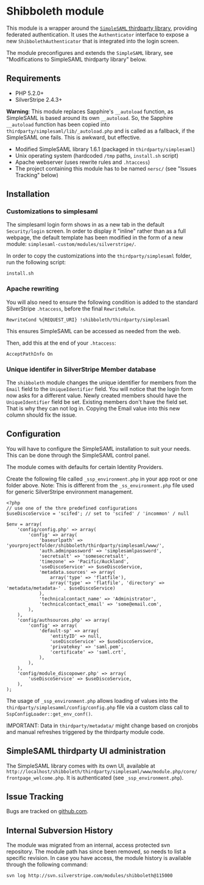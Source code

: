 # Shibboleth module

This module is a wrapper around the [`SimpleSAML` thirdparty library](http://simplesamlphp.org/), providing federated authentication.
It uses the `Authenticator` interface to expose a new `ShibbolethAuthenticator`
that is integrated into the login screen.

The module preconfigures and extends the `SimpleSAML` library, see "Modifications to SimpleSAML thirdparty library" below.

## Requirements ##

 * PHP 5.2.0+
 * SilverStripe 2.4.3+

**Warning**: This module replaces Sapphire's `__autoload` function, as SimpleSAML is based
around its own `__autoload`.  So, the Sapphire `__autoload` function has been
copied into  `thirdparty/simplesaml/lib/_autoload.php` and is called as a
fallback, if the SimpleSAML one fails. This is awkward, but effective.

 * Modified SimpleSAML library 1.6.1 (packaged in `thirdparty/simplesaml`)
 * Unix operating system (hardcoded `/tmp` paths, `install.sh` script)
 * Apache webserver (uses rewrite rules and `.htaccess`)
 * The project containing this module has to be named `nersc/` (see "Issues Tracking" below)

## Installation ##

### Customizations to simplesaml ###

The simplesaml login form shows in as a new tab in the default `Security/login` screen.
In order to display it "inline" rather than as a full webpage, the default template has
been modified in the form of a new module: `simplesaml-custom/modules/silverstripe/`.

In order to copy the customizations into the `thirdparty/simplesaml` folder,
run the following script:

	install.sh

### Apache rewriting

You will also need to ensure the following condition is added to the standard SilverStripe `.htaccess`, before the final `RewriteRule`.

	RewriteCond %{REQUEST_URI} !shibboleth/thirdparty/simplesaml

This ensures SimpleSAML can be accessed as needed from the web.

Then, add this at the end of your `.htaccess`:

	AcceptPathInfo On

### Unique identifer in SilverStripe Member database

The `shibboleth` module changes the unique identifier for members from the `Email` field to the `UniqueIdentifier` field. You will notice
that the login form now asks for a different value. Newly created members should have the `UniqueIdentifier` field be set. Existing
members don't have the field set. That is why they can not log in. Copying the Email value into this new column should fix the issue.

## Configuration

You will have to configure the SimpleSAML installation to suit your needs.
This can be done through the SimpleSAML control panel.

The module comes with defaults for certain Identity Providers.

Create the following file called `_ssp_environment.php` in your app root or one folder above. Note: This is different from the `_ss_environment.php` file used for generic SilverStripe environment management.

	<?php
	// use one of the thre predefined configurations
	$useDiscoService = 'scifed'; // set to 'scifed' / 'incommon' / null

	$env = array(
		'config/config.php' => array(
			'config' => array(
				'baseurlpath' => 'yourprojectfolder/shibboleth/thirdparty/simplesaml/www/',
				'auth.adminpassword' => 'simplesamlpassword',
				'secretsalt' => 'somesecretsalt',
				'timezone' => 'Pacific/Auckland',	
				'useDiscoService' => $useDiscoService,
				'metadata.sources' => array(
					array('type' => 'flatfile'),
					array('type' => 'flatfile', 'directory' => 'metadata/metadata-' . $useDiscoService)
				),
				'technicalcontact_name' => 'Administrator',
				'technicalcontact_email' => 'some@email.com',
			),
		),
		'config/authsources.php' => array(
			'config' => array(
				'default-sp' => array(
					'entityID' => null,
					'useDiscoService' => $useDiscoService,
					'privatekey' => 'saml.pem',
					'certificate' => 'saml.crt',
				),
			),
		),
		'config/module_discopower.php' => array(
			'useDiscoService' => $useDiscoService,
		),
	);
	
The usage of `_ssp_environment.php` allows loading of values into the `thirdparty/simplesamml/config/config.php` file via a custom class call to `SspConfigLoader::get_env_conf()`.

IMPORTANT: Data in `thirdparty/metadata/` might change based on cronjobs and manual refreshes triggered by the thirdparty module code.

## SimpleSAML thirdparty UI administration ##

The SimpleSAML library comes with its own UI, available at `http://localhost/shibboleth/thirdparty/simplesaml/www/module.php/core/frontpage_welcome.php`.
It is authenticated (see `_ssp_environment.php`).

## Issue Tracking ##

Bugs are tracked on [github.com](https://github.com/silverstripe-labs/silverstripe-shibboleth/issues).

## Internal Subversion History ##

The module was migrated from an internal, access protected svn repository.
The module path has since been removed, so needs to list a specific revision.
In case you have access, the module history is available through the following command:

	svn log http://svn.silverstripe.com/modules/shibboleth@115000